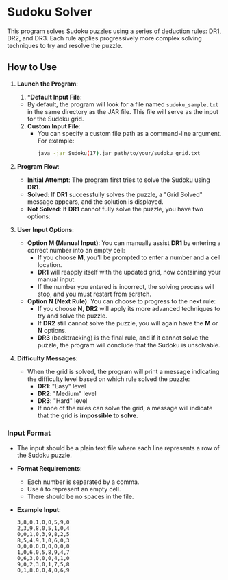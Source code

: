 # Sudoku Solver

This program solves Sudoku puzzles using a series of deduction rules: DR1, DR2, and DR3. Each rule applies progressively more complex solving techniques to try and resolve the puzzle.

## How to Use

1. **Launch the Program**:
   1. ***Default Input File**:
   - By default, the program will look for a file named `sudoku_sample.txt` in the same directory as the JAR file. This file will serve as the input for the Sudoku grid.
   2. **Custom Input File**:
      - You can specify a custom file path as a command-line argument. For example:
        ```bash
        java -jar Sudoku(17).jar path/to/your/sudoku_grid.txt
        ```
2. **Program Flow**:
    - **Initial Attempt**: The program first tries to solve the Sudoku using **DR1**.
    - **Solved**: If **DR1** successfully solves the puzzle, a "Grid Solved" message appears, and the solution is displayed.
    - **Not Solved**: If **DR1** cannot fully solve the puzzle, you have two options:

3. **User Input Options**:
    - **Option M (Manual Input)**: You can manually assist **DR1** by entering a correct number into an empty cell:
        - If you choose **M**, you’ll be prompted to enter a number and a cell location.
        - **DR1** will reapply itself with the updated grid, now containing your manual input.
        - If the number you entered is incorrect, the solving process will stop, and you must restart from scratch.
    - **Option N (Next Rule)**: You can choose to progress to the next rule:
        - If you choose **N**, **DR2** will apply its more advanced techniques to try and solve the puzzle.
        - If **DR2** still cannot solve the puzzle, you will again have the **M** or **N** options.
        - **DR3** (backtracking) is the final rule, and if it cannot solve the puzzle, the program will conclude that the Sudoku is unsolvable.

4. **Difficulty Messages**:
    - When the grid is solved, the program will print a message indicating the difficulty level based on which rule solved the puzzle:
        - **DR1**: "Easy" level
        - **DR2**: "Medium" level
        - **DR3**: "Hard" level
        - If none of the rules can solve the grid, a message will indicate that the grid is **impossible to solve**.

### Input Format
- The input should be a plain text file where each line represents a row of the Sudoku puzzle.
- **Format Requirements**:
   - Each number is separated by a comma.
   - Use `0` to represent an empty cell.
   - There should be no spaces in the file.

- **Example Input**:
  ```plaintext
  3,8,0,1,0,0,5,9,0
  2,3,9,8,0,5,1,0,4
  0,0,1,0,3,9,8,2,5
  8,5,4,9,1,0,6,0,3
  0,0,0,0,0,0,0,0,0
  1,0,6,0,5,8,9,4,7
  0,6,3,0,0,0,4,1,0
  9,0,2,3,0,1,7,5,8
  0,1,8,0,0,4,0,6,9

